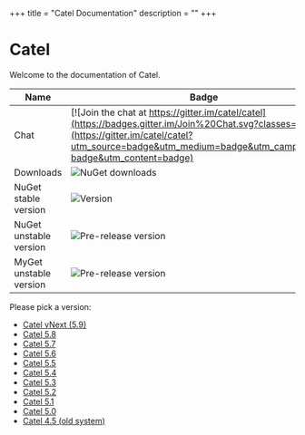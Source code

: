 +++
title = "Catel Documentation" 
description = ""
+++

# Catel

Welcome to the documentation of Catel.

Name|Badge
---|---
Chat|[![Join the chat at https://gitter.im/catel/catel](https://badges.gitter.im/Join%20Chat.svg?classes=inline)](https://gitter.im/catel/catel?utm_source=badge&utm_medium=badge&utm_campaign=pr-badge&utm_content=badge)
Downloads|![NuGet downloads](https://img.shields.io/nuget/dt/catel.core.svg?classes=inline)
NuGet stable version|![Version](https://img.shields.io/nuget/v/catel.core.svg?classes=inline)
NuGet unstable version|![Pre-release version](https://img.shields.io/nuget/vpre/catel.core.svg?classes=inline)
MyGet unstable version|![Pre-release version](https://img.shields.io/myget/catel/vpre/catel.core.svg?classes=inline)

Please pick a version:

- [Catel vNext (5.9)](/vnext/)
- [Catel 5.8](/5.8/)
- [Catel 5.7](/5.7/)
- [Catel 5.6](/5.6/)
- [Catel 5.5](/5.5/)
- [Catel 5.4](/5.4/)
- [Catel 5.3](/5.3/)
- [Catel 5.2](/5.2/)
- [Catel 5.1](/5.1/)
- [Catel 5.0](/5.0/)
- [Catel 4.5 (old system)](https://catelproject.atlassian.net/wiki/display/CTL45)